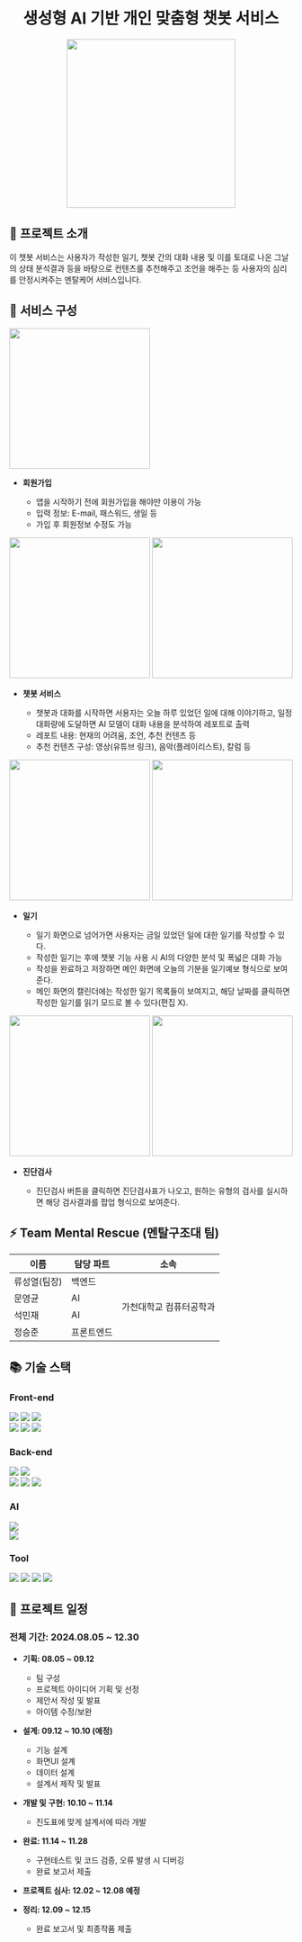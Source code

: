 <h1 align="center"> 
  생성형 AI 기반 개인 맞춤형 챗봇 서비스
</h1>

<p align="center">
  <img src="https://github.com/user-attachments/assets/5a1bd9d3-e96d-45c5-9f49-da4eddb04862" width="300" />
</p>

## 📌 프로젝트 소개
이 챗봇 서비스는 사용자가 작성한 일기, 챗봇 간의 대화 내용 및 이를 토대로 나온 그날의 상태 분석결과 등을 바탕으로 컨텐츠를 추천해주고 조언을 해주는 등 사용자의 심리를 안정시켜주는 멘탈케어 서비스입니다. 

## 📘 서비스 구성

<img src="https://github.com/user-attachments/assets/2b54b239-9b86-4aa5-8c32-109018b9080a" width="250"/>

- **회원가입**
  
  - 앱을 시작하기 전에 회원가입을 해야만 이용이 가능
  - 입력 정보: E-mail, 패스워드, 생일 등
  - 가입 후 회원정보 수정도 가능

<p>
  <img src="https://github.com/user-attachments/assets/901ac321-dbfc-48ee-8656-cdf1f7e23e34" width="250"/>
  <img src="https://github.com/user-attachments/assets/1872d1c5-7980-44fd-95a1-9ff03454b3a0" width="250"/>
</p>

- **챗봇 서비스**

  - 챗봇과 대화를 시작하면 서용자는 오늘 하루 있었던 일에 대해 이야기하고, 일정 대화량에 도달하면 AI 모델이 대화 내용을 분석하여 레포트로 출력
  - 레포트 내용: 현재의 어려움, 조언, 추천 컨텐츠 등
  - 추천 컨텐츠 구성: 영상(유튜브 링크), 음악(플레이리스트), 칼럼 등
 
<p>
  <img src="https://github.com/user-attachments/assets/b8176cb0-bb59-46ff-b75d-a5e0dc2fdf49" width="250"/>
  <img src="https://github.com/user-attachments/assets/5a1bd9d3-e96d-45c5-9f49-da4eddb04862" width="250"/>
</p>
   
- **일기**
  
  - 일기 화면으로 넘어가면 사용자는 금일 있었던 일에 대한 일기를 작성할 수 있다.
  - 작성한 일기는 후에 챗봇 기능 사용 시 AI의 다양한 분석 및 폭넓은 대화 가능
  - 작성을 완료하고 저장하면 메인 화면에 오늘의 기분을 일기예보 형식으로 보여준다.
  - 메인 화면의 캘린더에는 작성한 일기 목록들이 보여지고, 해당 날짜를 클릭하면 작성한 일기를 읽기 모드로 볼 수 있다(편집 X).   
 
<p>
  <img src="https://github.com/user-attachments/assets/719beed1-7718-450f-a81a-05688f19b28e" width="250"/>
  <img src="https://github.com/user-attachments/assets/d37bf774-25fe-4c4c-8a87-dc092f38ad4b" width="250"/>
</p>

- **진단검사**
  
  - 진단검사 버튼을 클릭하면 진단검사표가 나오고, 원하는 유형의 검사를 실시하면 해당 검사결과를 팝업 형식으로 보여준다.

## ⚡ Team Mental Rescue (멘탈구조대 팀)

<table style="border: 2px;">
  <thead>
    <tr>
      <th> 이름 </th>
      <th> 담당 파트 </th>
      <th> 소속 </th>
    </tr>
  </thead>
  <tbody>
    <tr>
      <td> 류성열(팀장) </td>
      <td> 백엔드 </td>
      <td rowspan="4"> 가천대학교 컴퓨터공학과 </td>
    </tr>
    <tr>
      <td> 문영균 </td>
      <td> AI </td>
    </tr>
    <tr>
      <td> 석민재 </td>
      <td> AI </td>
    </tr>
    <tr>
      <td> 정승준 </td>
      <td> 프론트엔드 </td>
    </tr>
  </tbody>  
</table>

## 📚 기술 스택

### Front-end 
<div> 
  <img src="https://img.shields.io/badge/html5-E34F26?style=for-the-badge&logo=html5&logoColor=white"> 
  <img src="https://img.shields.io/badge/css-1572B6?style=for-the-badge&logo=css3&logoColor=white"> 
  <img src="https://img.shields.io/badge/javascript-F7DF1E?style=for-the-badge&logo=javascript&logoColor=black"> 
  <br>
 
  <img src="https://img.shields.io/badge/node.js-339933?style=for-the-badge&logo=Node.js&logoColor=white">
  <img src="https://img.shields.io/badge/react-61DAFB?style=for-the-badge&logo=react&logoColor=black">
  <img src="https://img.shields.io/badge/react native-61DAFB?style=for-the-badge&logo=react&logoColor=black">
</div>  



### Back-end
<div>
  <img src="https://img.shields.io/badge/java-007396?style=for-the-badge&logo=java&logoColor=white">
  <img src="https://img.shields.io/badge/junit5-25A162?style=for-the-badge&logo=junit5&logoColor=white">
  <br>
  
  <img src="https://img.shields.io/badge/spring-6DB33F?style=for-the-badge&logo=spring&logoColor=white">
  <img src="https://img.shields.io/badge/spring boot-6DB33F?style=for-the-badge&logo=springboot&logoColor=white">
  <img src="https://img.shields.io/badge/spring security-6DB33F?style=for-the-badge&logo=springsecurity&logoColor=white">
</div>

### AI
<div>
  <img src="https://img.shields.io/badge/python-3776AB?style=for-the-badge&logo=python&logoColor=white"> <br>
  <img src="https://img.shields.io/badge/flask-000000?style=for-the-badge&logo=flask&logoColor=white">
</div>

### Tool
<div>
  <img src="https://img.shields.io/badge/github-181717?style=for-the-badge&logo=github&logoColor=white">
  <img src="https://img.shields.io/badge/notion-000000?style=for-the-badge&logo=notion&logoColor=white">
  <img src="https://img.shields.io/badge/discord-5865F2?style=for-the-badge&logo=discord&logoColor=white">
  <img src="https://img.shields.io/badge/figma-F24E1E?style=for-the-badge&logo=figma&logoColor=white">
</div>


## 📆 프로젝트 일정

### 전체 기간: 2024.08.05 ~ 12.30

- **기획: 08.05 ~ 09.12**
  
  - 팀 구성
  - 프로젝트 아이디어 기획 및 선정
  - 제안서 작성 및 발표
  - 아이템 수정/보완

- **설계: 09.12 ~ 10.10 (예정)**

  - 기능 설계
  - 화면UI 설계
  - 데이터 설계
  - 설계서 제작 및 발표

- **개발 및 구현: 10.10 ~ 11.14**

  - 진도표에 맞게 설계서에 따라 개발

- **완료: 11.14 ~ 11.28**

  - 구현테스트 및 코드 검증, 오류 발생 시 디버깅
  - 완료 보고서 제출

- **프로젝트 심사: 12.02 ~ 12.08 예정**

- **정리: 12.09 ~ 12.15**

  - 완료 보고서 및 최종작품 제출 




